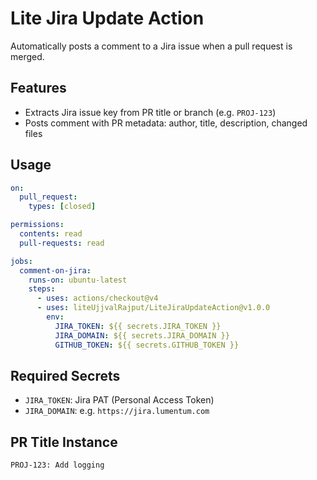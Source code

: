 # Lite Jira Update Action

Automatically posts a comment to a Jira issue when a pull request is merged.

## Features

- Extracts Jira issue key from PR title or branch (e.g. `PROJ-123`)
- Posts comment with PR metadata: author, title, description, changed files

## Usage

```yaml
on:
  pull_request:
    types: [closed]

permissions:
  contents: read
  pull-requests: read

jobs:
  comment-on-jira:
    runs-on: ubuntu-latest
    steps:
      - uses: actions/checkout@v4
      - uses: liteUjjvalRajput/LiteJiraUpdateAction@v1.0.0
        env:
          JIRA_TOKEN: ${{ secrets.JIRA_TOKEN }}
          JIRA_DOMAIN: ${{ secrets.JIRA_DOMAIN }}
          GITHUB_TOKEN: ${{ secrets.GITHUB_TOKEN }}
````

## Required Secrets

* `JIRA_TOKEN`: Jira PAT (Personal Access Token)
* `JIRA_DOMAIN`: e.g. `https://jira.lumentum.com`

## PR Title Instance

```
PROJ-123: Add logging
```
